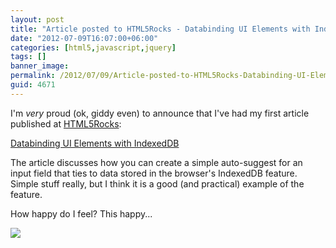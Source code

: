 ```yaml
---
layout: post
title: "Article posted to HTML5Rocks - Databinding UI Elements with IndexedDB"
date: "2012-07-09T16:07:00+06:00"
categories: [html5,javascript,jquery]
tags: []
banner_image: 
permalink: /2012/07/09/Article-posted-to-HTML5Rocks-Databinding-UI-Elements-with-IndexedDB
guid: 4671
---
```


I'm <i>very</i> proud (ok, giddy even) to announce that I've had my first article published at <a href="http://www.html5rocks.com">HTML5Rocks</a>:

<a href="http://www.html5rocks.com/en/tutorials/indexeddb/uidatabinding/">Databinding UI Elements with IndexedDB</a>

The article discusses how you can create a simple auto-suggest for an input field that ties to data stored in the browser's IndexedDB feature. Simple stuff really, but I think it is a good (and practical) example of the feature. 

How happy do I feel? This happy...

<img src="https://static.raymondcamden.com/images/robocop unicorn.jpg" />